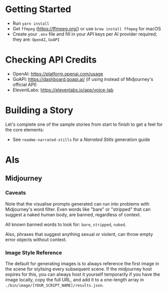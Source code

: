 # Getting Started

- Run `yarn install`
- Get `ffmpeg` (https://ffmpeg.org/) or use `brew install ffmpeg` for macOS
- Create your `.env` file and fill in your API keys per AI provider required; they are: `OpenAI`, `GoAPI`

# Checking API Credits

- OpenAI: https://platform.openai.com/usage
- GoAPI: https://dashboard.goapi.ai/ (if using instead of Midjourney's official API)
- EleventLabs: https://elevenlabs.io/app/voice-lab

# Building a Story

Let's complete one of the sample stories from start to finish to get a feel for the core elements:

- See `readme-narrated-stills` for a _Narrated Stills_ generation guide

# AIs

## Midjourney

### Caveats

Note that the visualise prompts generated can run into problems with Midjourney's word filter. Even words like "bare" or "stripped" that can suggest a naked human body, are banned, regardless of context.

All known banned words to look for: `bare`, `stripped`, `naked`.

Also, phrases that suggest anything sexual or violent, can throw empty error objects without context.

### Image Style Reference

The default for generating images is to always reference the first image in the scene for stylising every subsequent scene. If the midjourney host expires for this, you can always host it yourself temporarily if you have the image locally, copy the full URL, and add it to a one-length array in `./bin/image/[YOUR_SCRIPT_NAME]/results.json`.
